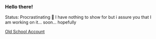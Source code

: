 ### Hello there!
Status: Procrastinating 🤔
I have nothing to show for but i assure you that I am working on it... soon... hopefully


[Old School Account](https://github.com/PhilipLeong)


<!--
**philipljh/philipljh** is a ✨ _special_ ✨ repository because its `README.md` (this file) appears on your GitHub profile.

Here are some ideas to get you started:

- 🔭 I’m currently working on ...
- 🌱 I’m currently learning ...
- 👯 I’m looking to collaborate on ...
- 🤔 I’m looking for help with ...
- 💬 Ask me about ...
- 📫 How to reach me: ...
- 😄 Pronouns: ...
- ⚡ Fun fact: ...
-->
